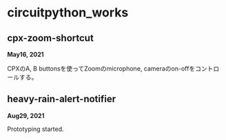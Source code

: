 # circuitpython_works

## cpx-zoom-shortcut

**May16, 2021**

CPXのA, B buttonsを使ってZoomのmicrophone, cameraのon-offをコントロールする。



## heavy-rain-alert-notifier

**Aug29, 2021**

Prototyping started.


